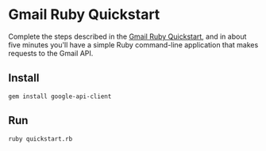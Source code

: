 # Gmail Ruby Quickstart

Complete the steps described in the [Gmail Ruby Quickstart](https://developers.google.com/gmail/api/quickstart/ruby), and in about five minutes you'll have a simple Ruby command-line application that makes requests to the Gmail API.

## Install

`gem install google-api-client`

## Run

`ruby quickstart.rb`
